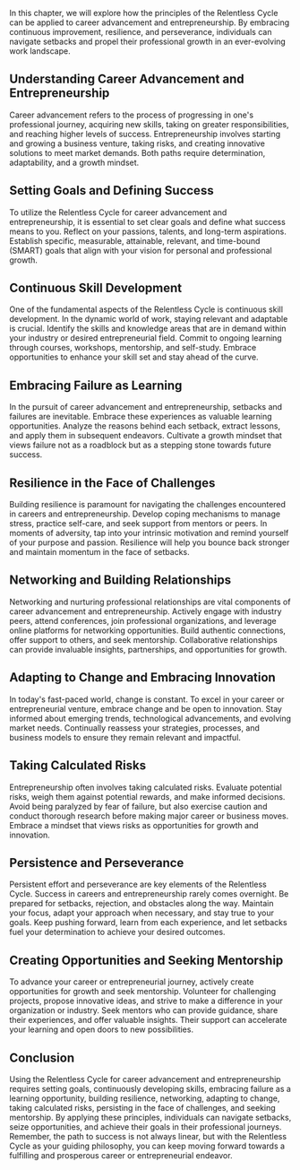 
In this chapter, we will explore how the principles of the Relentless Cycle can be applied to career advancement and entrepreneurship. By embracing continuous improvement, resilience, and perseverance, individuals can navigate setbacks and propel their professional growth in an ever-evolving work landscape.

**Understanding Career Advancement and Entrepreneurship**
---------------------------------------------------------

Career advancement refers to the process of progressing in one's professional journey, acquiring new skills, taking on greater responsibilities, and reaching higher levels of success. Entrepreneurship involves starting and growing a business venture, taking risks, and creating innovative solutions to meet market demands. Both paths require determination, adaptability, and a growth mindset.

**Setting Goals and Defining Success**
--------------------------------------

To utilize the Relentless Cycle for career advancement and entrepreneurship, it is essential to set clear goals and define what success means to you. Reflect on your passions, talents, and long-term aspirations. Establish specific, measurable, attainable, relevant, and time-bound (SMART) goals that align with your vision for personal and professional growth.

**Continuous Skill Development**
--------------------------------

One of the fundamental aspects of the Relentless Cycle is continuous skill development. In the dynamic world of work, staying relevant and adaptable is crucial. Identify the skills and knowledge areas that are in demand within your industry or desired entrepreneurial field. Commit to ongoing learning through courses, workshops, mentorship, and self-study. Embrace opportunities to enhance your skill set and stay ahead of the curve.

**Embracing Failure as Learning**
---------------------------------

In the pursuit of career advancement and entrepreneurship, setbacks and failures are inevitable. Embrace these experiences as valuable learning opportunities. Analyze the reasons behind each setback, extract lessons, and apply them in subsequent endeavors. Cultivate a growth mindset that views failure not as a roadblock but as a stepping stone towards future success.

**Resilience in the Face of Challenges**
----------------------------------------

Building resilience is paramount for navigating the challenges encountered in careers and entrepreneurship. Develop coping mechanisms to manage stress, practice self-care, and seek support from mentors or peers. In moments of adversity, tap into your intrinsic motivation and remind yourself of your purpose and passion. Resilience will help you bounce back stronger and maintain momentum in the face of setbacks.

**Networking and Building Relationships**
-----------------------------------------

Networking and nurturing professional relationships are vital components of career advancement and entrepreneurship. Actively engage with industry peers, attend conferences, join professional organizations, and leverage online platforms for networking opportunities. Build authentic connections, offer support to others, and seek mentorship. Collaborative relationships can provide invaluable insights, partnerships, and opportunities for growth.

**Adapting to Change and Embracing Innovation**
-----------------------------------------------

In today's fast-paced world, change is constant. To excel in your career or entrepreneurial venture, embrace change and be open to innovation. Stay informed about emerging trends, technological advancements, and evolving market needs. Continually reassess your strategies, processes, and business models to ensure they remain relevant and impactful.

**Taking Calculated Risks**
---------------------------

Entrepreneurship often involves taking calculated risks. Evaluate potential risks, weigh them against potential rewards, and make informed decisions. Avoid being paralyzed by fear of failure, but also exercise caution and conduct thorough research before making major career or business moves. Embrace a mindset that views risks as opportunities for growth and innovation.

**Persistence and Perseverance**
--------------------------------

Persistent effort and perseverance are key elements of the Relentless Cycle. Success in careers and entrepreneurship rarely comes overnight. Be prepared for setbacks, rejection, and obstacles along the way. Maintain your focus, adapt your approach when necessary, and stay true to your goals. Keep pushing forward, learn from each experience, and let setbacks fuel your determination to achieve your desired outcomes.

**Creating Opportunities and Seeking Mentorship**
-------------------------------------------------

To advance your career or entrepreneurial journey, actively create opportunities for growth and seek mentorship. Volunteer for challenging projects, propose innovative ideas, and strive to make a difference in your organization or industry. Seek mentors who can provide guidance, share their experiences, and offer valuable insights. Their support can accelerate your learning and open doors to new possibilities.

**Conclusion**
--------------

Using the Relentless Cycle for career advancement and entrepreneurship requires setting goals, continuously developing skills, embracing failure as a learning opportunity, building resilience, networking, adapting to change, taking calculated risks, persisting in the face of challenges, and seeking mentorship. By applying these principles, individuals can navigate setbacks, seize opportunities, and achieve their goals in their professional journeys. Remember, the path to success is not always linear, but with the Relentless Cycle as your guiding philosophy, you can keep moving forward towards a fulfilling and prosperous career or entrepreneurial endeavor.
